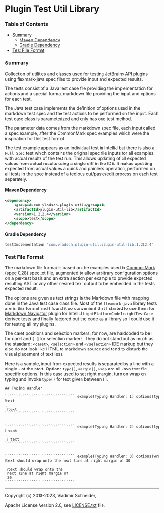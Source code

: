 # Plugin Test Util Library

[TOC]: #

### Table of Contents
- [Summary](#summary)
  - [Maven Dependency](#maven-dependency)
  - [Gradle Dependency](#gradle-dependency)
- [Test File Format](#test-file-format)

### Summary

Collection of utilities and classes used for testing JetBrains API plugins using flexmark-java
spec files to provide input and expected results.

The tests consist of a Java test case file providing the implementation for actions and a
special format markdown file providing the input and options for each test.

The Java test case implements the definition of options used in the markdown test spec and the
test actions to be performed on the input. Each test case class is parameterized and only has
one test method.

The parameter data comes from the markdown spec file, each input called a spec example, after
the CommonMark spec examples which were the inspiration for this test format.

The test example appears as an individual test in IntelliJ but there is also a `Full Spec` test
which contains the original spec file inputs for all examples with actual results of the test
run. This allows updating of all expected values from actual results using a single diff in the
IDE. It makes updating expected from actual values a quick and painless operation, performed on
all tests in the spec instead of a tedious cut/paste/edit process on each test separately.

#### Maven Dependency

```xml
<dependency>
    <groupId>com.vladsch.plugin-util</groupId>
    <artifactId>plugin-util-lib</artifactId>
    <version>1.212.4</version>
    <scope>test</scope>
</dependency>
```

#### Gradle Dependency

```groovy
testImplementation "com.vladsch.plugin-util:plugin-util-lib:1.212.4"
```

### Test File Format

The markdown file format is based on the examples used in [CommonMark (spec 0.28)] spec.txt
file, augmented to allow arbitrary configuration options on a per-test basis and an extra
section per example to provide expected resulting AST or any other desired text output to be
embedded in the tests expected result.

The options are given as text strings in the Markdown file with mapping done in the Java test
case class file. Most of the `flexmark-java` library tests are in this format and I found it so
convenient that I started to use them for [Markdown Navigator] plugin for IntelliJ
`LightPlatformCodeInsightTestCase` derived tests and finally factored out the code as a library
so I could use it for testing all my plugins.

The caret positions and selection markers, for now, are hardcoded to be `⦙` for caret and `⟦ ⟧`
for selection markers. They do not stand out as much as the standard: `<caret>`, `<selection>`
and `</selection>` IDE markup but they also do not look like HTML to markdown source and tend to
disturb the visual placement of text less.

Here is a sample, input from expected results is separated by a line with a single `.` at the
start. Options `type[]`, `margin[]`, `wrap` are all Java test file specific options. In this
case used to set right margin, turn on wrap on typing and invoke `type()` for text given between
`[]`.

    ## Typing Handler

    ```````````````````````````````` example(Typing Handler: 1) options(type[ ])
    ⦙text
    .
     ⦙text
    ````````````````````````````````


    ```````````````````````````````` example(Typing Handler: 2) options(type[ ])
    ⦙ text
    .
     ⦙ text
    ````````````````````````````````


    ```````````````````````````````` example(Typing Handler: 3) options(wrap, margin[30], type[ ])
    ⦙text should wrap onto the next line at right margin of 30
    .
     ⦙text should wrap onto the
     next line at right margin of
     30
    ````````````````````````````````

---

Copyright (c) 2018-2023, Vladimir Schneider,

Apache License Version 2.0, see [LICENSE.txt] file.

[CommonMark (spec 0.28)]: https://spec.commonmark.org/0.28
[LICENSE.txt]: LICENSE.txt
[Markdown Navigator]: https://github.com/vsch/idea-multimarkdown

